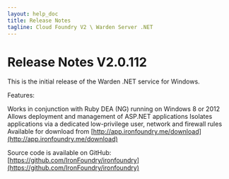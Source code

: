 ```yaml
---
layout: help_doc
title: Release Notes
tagline: Cloud Foundry V2 \ Warden Server .NET
---
```


# Release Notes V2.0.112

This is the initial release of the Warden .NET service for Windows.

Features:

Works in conjunction with Ruby DEA (NG) running on Windows 8 or 2012
Allows deployment and management of ASP.NET applications
Isolates applications via a dedicated low-privilege user, network and firewall rules
Available for download from [http://app.ironfoundry.me/download](http://app.ironfoundry.me/download)

Source code is available on GitHub: [https://github.com/IronFoundry/ironfoundry](https://github.com/IronFoundry/ironfoundry)